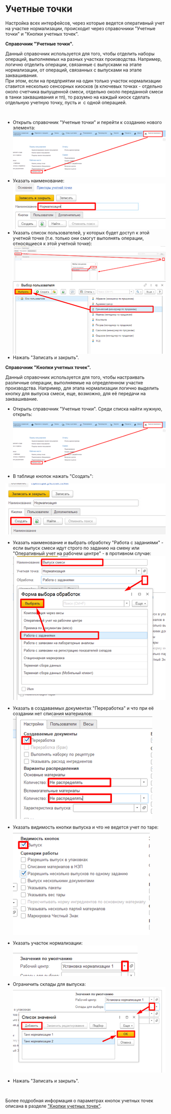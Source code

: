 **Учетные точки**
=================

Настройка всех интерфейсов, через которые ведется оперативный учет на
участке нормализации, происходит через справочники "Учетные точки" и
"Кнопки учетных точек".


**Справочник "Учетные точки".** 

Данный справочник используется для того,
чтобы отделить наборы операций, выполняемых на разных участках
производства. Например, логично отделить операции, связанные с выпусками
на этапе нормализации, от операций, связанных с выпусками на этапе заквашивания.  
При этом, если на предприятии на один только участок нормализации
ставится несколько сенсорных киосков (в ключевых точках - отдельно около
счетчика выпущенной смеси, отдельно около переданной смеси в
танки заквашивания и тп), то разумно на каждый киоск сделать отдельную
учетную точку, пусть и  с одной операцией.
 

 

-   Открыть справочник "Учетные точки" и перейти к созданию нового элемента:  
![](AccountPoints.assets/drex_uchetnye_tochki_2_custom.png)
-   Указать наименование:  
![](AccountPoints.assets/drex_uchetnye_tochki_2_custom_2.png)
-   Указать список пользователей, у которых будет доступ к этой учетной
    точке (т.е. только они смогут выполнять операции, относящиеся к этой
    учетной точке):  
![](AccountPoints.assets/drex_uchetnye_tochki_2_custom_3.png)  
![](AccountPoints.assets/drex_uchetnye_tochki_2_custom_4.png)
-  Нажать "Записать и закрыть".


**Справочник "Кнопки учетных точек".**  

Данный справочник используется для того, чтобы настраивать различные операции, выполняемые на определенном участке производства. Например, для этапа нормализации логично выделить кнопку для выпуска смеси, еще, возможно, для её передачи на заквашивание.


-   Открыть справочник "Учетные точки". Среди списка найти нужную,
    открыть:
    
    ![](AccountPoints.assets/drex_uchetnye_tochki_2_custom.png)


-   В таблице кнопок нажать "Создать":

![](AccountPoints.assets/drex_uchetnye_tochki_2_custom_5.png)


-   Указать наименование и выбрать обработку "Работа с заданиями" - если
    выпуск смеси идут строго по заданию на смену или "Оперативный учет
    на рабочем центре" - в противном случае:  
![](AccountPoints.assets/drex_uchetnye_tochki_2_custom_6.png)


-   Указать в создаваемых документах "Переработка" и что при её создании
    нет списания материалов:  
![](AccountPoints.assets/drex_uchetnye_tochki_2_custom_7.png)


-   Указать видимость кнопки выпуска и что не ведется учет по таре:  
![](AccountPoints.assets/drex_uchetnye_tochki_2_custom_8.png)


-   Указать участок нормализации:  
![](AccountPoints.assets/drex_uchetnye_tochki_2_custom_9.png)


-   Ограничить склады для выпуска:  
![](AccountPoints.assets/drex_uchetnye_tochki_2_custom_10.png)


-   Нажать "Записать и закрыть".

 

Более подробная информация о параметрах кнопок учетных точек описана в
разделе ["Кнопки учетных точек"](../../../CommonInformation/Handbooks/ButtonOfAccountPoint/readme.md).
